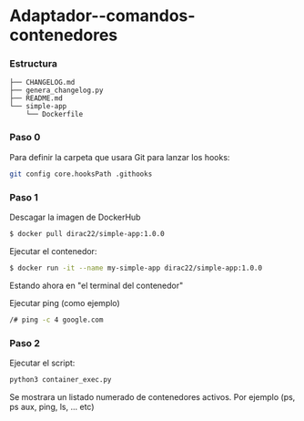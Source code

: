 # Adaptador--comandos-contenedores

### Estructura

```text
├── CHANGELOG.md
├── genera_changelog.py
├── README.md
└── simple-app
    └── Dockerfile
```


### Paso 0

Para definir la carpeta que usara Git para lanzar los hooks:

```sh
git config core.hooksPath .githooks
```

### Paso 1

Descagar la imagen de DockerHub

```sh
$ docker pull dirac22/simple-app:1.0.0
```

Ejecutar el contenedor:

```sh
$ docker run -it --name my-simple-app dirac22/simple-app:1.0.0
```

Estando ahora en "el terminal del contenedor"

Ejecutar ping (como ejemplo)
```sh
/# ping -c 4 google.com
```

### Paso 2
Ejecutar el script:
```sh
python3 container_exec.py
```
Se mostrara un listado numerado de contenedores activos.
Por ejemplo (ps, ps aux, ping, ls, ... etc)